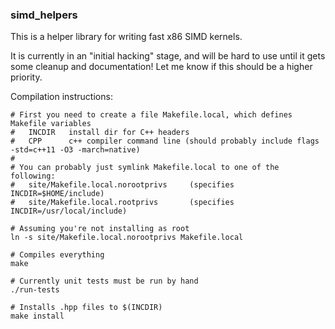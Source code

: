 ### simd_helpers

This is a helper library for writing fast x86 SIMD kernels.

It is currently in an "initial hacking" stage, and will be hard to use until it gets some cleanup and documentation!
Let me know if this should be a higher priority.

Compilation instructions:
```
# First you need to create a file Makefile.local, which defines Makefile variables
#   INCDIR   install dir for C++ headers
#   CPP      c++ compiler command line (should probably include flags -std=c++11 -O3 -march=native)
#
# You can probably just symlink Makefile.local to one of the following:
#   site/Makefile.local.norootprivs     (specifies INCDIR=$HOME/include)
#   site/Makefile.local.rootprivs       (specifies INCDIR=/usr/local/include)

# Assuming you're not installing as root
ln -s site/Makefile.local.norootprivs Makefile.local

# Compiles everything
make

# Currently unit tests must be run by hand
./run-tests

# Installs .hpp files to $(INCDIR)
make install
```
